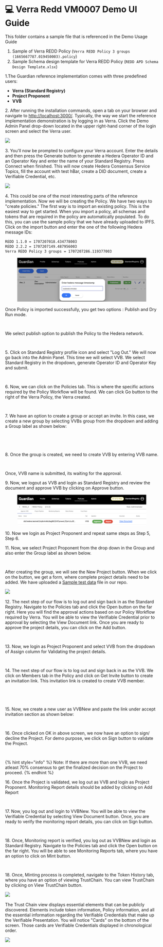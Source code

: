 # 💻 Verra Redd VM0007 Demo UI Guide

This folder contains a sample file that is referenced in the Demo Usage Guide

1. Sample of Verra REDD Policy (`Verra REDD Policy 3 groups (1665667787.019450003).policy`)
2. Sample Schema design template for Verra REDD Policy (`REDD APD Schema Design Template.xlsx`)

1.The Guardian reference implementation comes with three predefined users:

* **Verra (Standard Registry)**
* **Project Proponent**
* **VVB**

2\. After running the installation commands, open a tab on your browser and navigate to [http://localhost:3000/](http://localhost:3000/). Typically, the way we start the reference implementation demonstration is by logging in as Verra. Click the Demo Admin Panel drop-down located in the upper right-hand corner of the login screen and select the Verra user.

![](../../../.gitbook/assets/Verra\_1.png)

3\. You'll now be prompted to configure your Verra account. Enter the details and then press the Generate button to generate a Hedera Operator ID and an Operator Key and enter the name of your Standard Registry. Press Connect when finished. This will now create Hedera Consensus Service Topics, fill the account with test hBar, create a DID document, create a Verifiable Credential, etc.

![](../../../.gitbook/assets/Verra\_2.2.png)

4\. This could be one of the most interesting parts of the reference implementation. Now we will be creating the Policy. We have two ways to "create policies." The first way is to import an existing policy. This is the easiest way to get started. When you import a policy, all schemas and tokens that are required in the policy are automatically populated. To do this, you can use the sample policy that we have already uploaded to IPFS. Click on the import button and enter the one of the following Hedera message IDs:

```
REDD 1.1.0 = 1707207018.434778003
REDD 2.2.2 = 1707207149.487956003
Verra REDD Policy 3 groups = 1707207286.119377003
```

<figure><img src="../../../.gitbook/assets/image (1) (1) (1) (1) (1) (1) (1) (1) (1) (1) (1) (1) (1) (1) (1) (1).png" alt=""><figcaption></figcaption></figure>

Once Policy is imported successfully, you get two options : Publish and Dry Run mode.

<figure><img src="../../../.gitbook/assets/3_2.png" alt=""><figcaption></figcaption></figure>

We select publish option to publish the Policy to the Hedera network.

<figure><img src="../../../.gitbook/assets/3_3.png" alt=""><figcaption></figcaption></figure>

5\. Click on Standard Registry profile icon and select "Log Out." We will now go back into the Admin Panel. This time we will select VVB. We select Standard Registry in the dropdown, generate Operator ID and Operator Key and submit.

<figure><img src="../../../.gitbook/assets/3_4.png" alt=""><figcaption></figcaption></figure>

6\. Now, we can click on the Policies tab. This is where the specific actions required by the Policy Workflow will be found. We can click Go button to the right of the Verra Policy, the Verra created.

<figure><img src="../../../.gitbook/assets/3_5.png" alt=""><figcaption></figcaption></figure>

7\. We have an option to create a group or accept an invite. In this case, we create a new group by selecting VVBs group from the dropdown and adding a Group label as shown below:

<figure><img src="../../../.gitbook/assets/3_6.png" alt=""><figcaption></figcaption></figure>

<figure><img src="../../../.gitbook/assets/3_7.png" alt=""><figcaption></figcaption></figure>

8\. Once the group is created, we need to create VVB by entering VVB name.

<figure><img src="../../../.gitbook/assets/3_8.png" alt=""><figcaption></figcaption></figure>

Once, VVB name is submitted, its waiting for the approval.

9\. Now, we logout as VVB and login as Standard Registry and review the document and approve VVB by clicking on Approve button.

<figure><img src="../../../.gitbook/assets/3_9 (1) (1).png" alt=""><figcaption></figcaption></figure>

10\. Now we login as Project Proponent and repeat same steps as Step 5, Step 6.

11\. Now, we select Project Proponent from the drop down in the Group and also enter the Group label as shown below.

<figure><img src="../../../.gitbook/assets/3_10.png" alt=""><figcaption></figcaption></figure>

After creating the group, we will see the New Project button. When we click on the button, we get a form, where complete project details need to be added. We have uploaded a [Sample test data](https://github.com/hashgraph/guardian/blob/main/Demo%20Artifacts/REDD%20APD%20Schema%20Design%20Template.xlsx) file in our repo.

![](../../../.gitbook/assets/verra\_new\_8.png)

12\. The next step of our flow is to log out and sign back in as the Standard Registry. Navigate to the Policies tab and click the Open button on the far right. Here you will find the approval actions based on our Policy Workflow required by Verra. You will be able to view the Verifiable Credential prior to approval by selecting the View Document link. Once you are ready to approve the project details, you can click on the Add button.

<figure><img src="../../../.gitbook/assets/3_11.png" alt=""><figcaption></figcaption></figure>

13\. Now, we login as Project Proponent and select VVB from the dropdown of Assign column for Validating the project details.

<figure><img src="../../../.gitbook/assets/3_12.png" alt=""><figcaption></figcaption></figure>

14\. The next step of our flow is to log out and sign back in as the VVB. We click on Members tab in the Policy and click on Get Invite button to create an invitation link. This invitation link is created to create VVB member.

<figure><img src="../../../.gitbook/assets/3_13.png" alt=""><figcaption></figcaption></figure>

<figure><img src="../../../.gitbook/assets/3_14.png" alt=""><figcaption></figcaption></figure>

15\. Now, we create a new user as VVBNew and paste the link under accept invitation section as shown below:

<figure><img src="../../../.gitbook/assets/3_15.png" alt=""><figcaption></figcaption></figure>

16\. Once clicked on OK in above screen, we now have an option to sign/ decline the Project. For demo purpose, we click on Sign button to validate the Project.

<figure><img src="../../../.gitbook/assets/3_16.png" alt=""><figcaption></figcaption></figure>

{% hint style="info" %}
Note: If there are more than one VVB, we need atleast 70% consensus to get the finalized decision on the Project to proceed.
{% endhint %}

16\. Once the Project is validated, we log out as VVB and login as Project Proponent. Monitoring Report details should be added by clicking on Add Report

<figure><img src="../../../.gitbook/assets/3_17.png" alt=""><figcaption></figcaption></figure>

17\. Now, you log out and login to VVBNew. You will be able to view the Verifiable Credential by selecting View Document button. Once, you are ready to verify the monitoring report details, you can click on Sign button.

<figure><img src="../../../.gitbook/assets/3_18.png" alt=""><figcaption></figcaption></figure>

18\. Once, Monitoring report is verified, you log out as VVBNew and login as Standard Registry. Navigate to the Policies tab and click the Open button on the far right. You will be able to see Monitoring Reports tab, where you have an option to click on Mint button.

<figure><img src="../../../.gitbook/assets/3_19.png" alt=""><figcaption></figcaption></figure>

18\. Once, Minting process is completed, navigate to the Token History tab, where you have an option of viewing TrustChain. You can view TrustChain by clicking on View TrustChain button.

![](../../../.gitbook/assets/verra\_new\_16.png)

The Trust Chain view displays essential elements that can be publicly discovered. Elements include token information, Policy information, and all the essential information regarding the Verifiable Credentials that make up the Verifiable Presentation. You will notice "Cards" on the bottom of the screen. Those cards are Verifiable Credentials displayed in chronological order.

![](../../../.gitbook/assets/verra\_new\_17.png)
